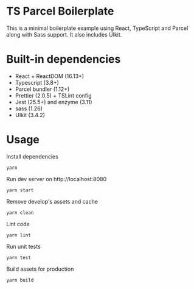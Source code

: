 # TS Parcel Boilerplate

This is a minimal boilerplate example using React, TypeScript and Parcel along with Sass support. It also includes UIkit.

# Built-in dependencies

- React + ReactDOM (16.13+)
- Typescript (3.8+)
- Parcel bundler (1.12+)
- Prettier (2.0.5) + TSLint config
- Jest (25.5+) and enzyme (3.11)
- sass (1.26)
- UIkit (3.4.2)

# Usage

Install dependencies

```
yarn
```

Run dev server on http://localhost:8080

```
yarn start
```

Remove develop's assets and cache

```
yarn clean
```

Lint code

```
yarn lint
```

Run unit tests

```
yarn test
```

Build assets for production

```
yarn build
```
